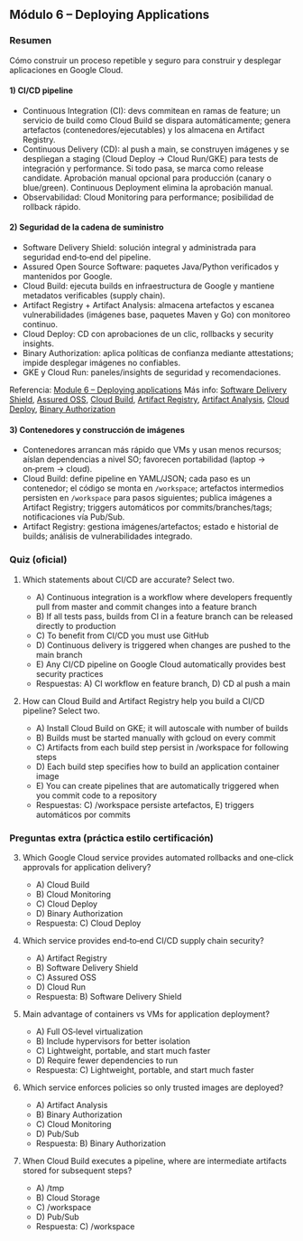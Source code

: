 ## Módulo 6 – Deploying Applications

### Resumen
Cómo construir un proceso repetible y seguro para construir y desplegar aplicaciones en Google Cloud.

#### 1) CI/CD pipeline
- Continuous Integration (CI): devs commitean en ramas de feature; un servicio de build como Cloud Build se dispara automáticamente; genera artefactos (contenedores/ejecutables) y los almacena en Artifact Registry.
- Continuous Delivery (CD): al push a main, se construyen imágenes y se despliegan a staging (Cloud Deploy → Cloud Run/GKE) para tests de integración y performance. Si todo pasa, se marca como release candidate. Aprobación manual opcional para producción (canary o blue/green). Continuous Deployment elimina la aprobación manual.
- Observabilidad: Cloud Monitoring para performance; posibilidad de rollback rápido.

#### 2) Seguridad de la cadena de suministro
- Software Delivery Shield: solución integral y administrada para seguridad end‑to‑end del pipeline.
- Assured Open Source Software: paquetes Java/Python verificados y mantenidos por Google.
- Cloud Build: ejecuta builds en infraestructura de Google y mantiene metadatos verificables (supply chain).
- Artifact Registry + Artifact Analysis: almacena artefactos y escanea vulnerabilidades (imágenes base, paquetes Maven y Go) con monitoreo continuo.
- Cloud Deploy: CD con aprobaciones de un clic, rollbacks y security insights.
- Binary Authorization: aplica políticas de confianza mediante attestations; impide desplegar imágenes no confiables.
- GKE y Cloud Run: paneles/insights de seguridad y recomendaciones.

Referencia: [Module 6 – Deploying applications](https://storage.googleapis.com/cloud-training/devapps-foundations/en/on-demand/v1.2.0/Module6-DeployingApplications.pdf)
Más info: [Software Delivery Shield](https://cloud.google.com/software-supply-chain-security/docs/sds/overview), [Assured OSS](https://cloud.google.com/assured-open-source-software/docs/overview), [Cloud Build](https://cloud.google.com/build/docs/overview), [Artifact Registry](https://cloud.google.com/artifact-registry/docs/overview), [Artifact Analysis](https://cloud.google.com/artifact-analysis/docs/artifact-analysis), [Cloud Deploy](https://cloud.google.com/deploy/docs/overview), [Binary Authorization](https://cloud.google.com/binary-authorization/docs/overview)

#### 3) Contenedores y construcción de imágenes
- Contenedores arrancan más rápido que VMs y usan menos recursos; aíslan dependencias a nivel SO; favorecen portabilidad (laptop → on‑prem → cloud).
- Cloud Build: define pipeline en YAML/JSON; cada paso es un contenedor; el código se monta en `/workspace`; artefactos intermedios persisten en `/workspace` para pasos siguientes; publica imágenes a Artifact Registry; triggers automáticos por commits/branches/tags; notificaciones vía Pub/Sub.
- Artifact Registry: gestiona imágenes/artefactos; estado e historial de builds; análisis de vulnerabilidades integrado.

### Quiz (oficial)
1) Which statements about CI/CD are accurate? Select two.
   - A) Continuous integration is a workflow where developers frequently pull from master and commit changes into a feature branch
   - B) If all tests pass, builds from CI in a feature branch can be released directly to production
   - C) To benefit from CI/CD you must use GitHub
   - D) Continuous delivery is triggered when changes are pushed to the main branch
   - E) Any CI/CD pipeline on Google Cloud automatically provides best security practices
   - Respuestas: A) CI workflow en feature branch, D) CD al push a main

2) How can Cloud Build and Artifact Registry help you build a CI/CD pipeline? Select two.
   - A) Install Cloud Build on GKE; it will autoscale with number of builds
   - B) Builds must be started manually with gcloud on every commit
   - C) Artifacts from each build step persist in /workspace for following steps
   - D) Each build step specifies how to build an application container image
   - E) You can create pipelines that are automatically triggered when you commit code to a repository
   - Respuestas: C) /workspace persiste artefactos, E) triggers automáticos por commits

### Preguntas extra (práctica estilo certificación)
3) Which Google Cloud service provides automated rollbacks and one‑click approvals for application delivery?
   - A) Cloud Build
   - B) Cloud Monitoring
   - C) Cloud Deploy
   - D) Binary Authorization
   - Respuesta: C) Cloud Deploy

4) Which service provides end‑to‑end CI/CD supply chain security?
   - A) Artifact Registry
   - B) Software Delivery Shield
   - C) Assured OSS
   - D) Cloud Run
   - Respuesta: B) Software Delivery Shield

5) Main advantage of containers vs VMs for application deployment?
   - A) Full OS‑level virtualization
   - B) Include hypervisors for better isolation
   - C) Lightweight, portable, and start much faster
   - D) Require fewer dependencies to run
   - Respuesta: C) Lightweight, portable, and start much faster

6) Which service enforces policies so only trusted images are deployed?
   - A) Artifact Analysis
   - B) Binary Authorization
   - C) Cloud Monitoring
   - D) Pub/Sub
   - Respuesta: B) Binary Authorization

7) When Cloud Build executes a pipeline, where are intermediate artifacts stored for subsequent steps?
   - A) /tmp
   - B) Cloud Storage
   - C) /workspace
   - D) Pub/Sub
   - Respuesta: C) /workspace